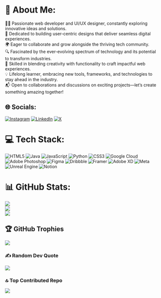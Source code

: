# 💫 About Me:
👨‍💻 Passionate web developer and UI/UX designer, constantly exploring innovative ideas and solutions.<br>🌟 Dedicated to building user-centric designs that deliver seamless digital experiences.<br>🌍 Eager to collaborate and grow alongside the thriving tech community.<br>🔍 Fascinated by the ever-evolving spectrum of technology and its potential to transform industries.<br>🎨 Skilled in blending creativity with functionality to craft impactful web experiences.<br>💡 Lifelong learner, embracing new tools, frameworks, and technologies to stay ahead in the industry.<br>📬 Open to collaborations and discussions on exciting projects—let’s create something amazing together!


## 🌐 Socials:
[![Instagram](https://img.shields.io/badge/Instagram-%23E4405F.svg?logo=Instagram&logoColor=white)](https://instagram.com/_.soonapaana) [![LinkedIn](https://img.shields.io/badge/LinkedIn-%230077B5.svg?logo=linkedin&logoColor=white)](https://linkedin.com/in/tholkappiyan-m-b96745253) [![X](https://img.shields.io/badge/X-black.svg?logo=X&logoColor=white)](https://x.com/Thols_) 

# 💻 Tech Stack:
![HTML5](https://img.shields.io/badge/html5-%23E34F26.svg?style=for-the-badge&logo=html5&logoColor=white) ![Java](https://img.shields.io/badge/java-%23ED8B00.svg?style=for-the-badge&logo=openjdk&logoColor=white) ![JavaScript](https://img.shields.io/badge/javascript-%23323330.svg?style=for-the-badge&logo=javascript&logoColor=%23F7DF1E) ![Python](https://img.shields.io/badge/python-3670A0?style=for-the-badge&logo=python&logoColor=ffdd54) ![CSS3](https://img.shields.io/badge/css3-%231572B6.svg?style=for-the-badge&logo=css3&logoColor=white) ![Google Cloud](https://img.shields.io/badge/GoogleCloud-%234285F4.svg?style=for-the-badge&logo=google-cloud&logoColor=white) ![Adobe Photoshop](https://img.shields.io/badge/adobe%20photoshop-%2331A8FF.svg?style=for-the-badge&logo=adobe%20photoshop&logoColor=white) ![Figma](https://img.shields.io/badge/figma-%23F24E1E.svg?style=for-the-badge&logo=figma&logoColor=white) ![Dribbble](https://img.shields.io/badge/Dribbble-EA4C89?style=for-the-badge&logo=dribbble&logoColor=white) ![Framer](https://img.shields.io/badge/Framer-black?style=for-the-badge&logo=framer&logoColor=blue) ![Adobe XD](https://img.shields.io/badge/Adobe%20XD-470137?style=for-the-badge&logo=Adobe%20XD&logoColor=#FF61F6) ![Meta](https://img.shields.io/badge/Meta-%230467DF.svg?style=for-the-badge&logo=Meta&logoColor=white) ![Unreal Engine](https://img.shields.io/badge/unrealengine-%23313131.svg?style=for-the-badge&logo=unrealengine&logoColor=white) ![Notion](https://img.shields.io/badge/Notion-%23000000.svg?style=for-the-badge&logo=notion&logoColor=white)
# 📊 GitHub Stats:
![](https://github-readme-stats.vercel.app/api?username=Tholkappiyan007&theme=dark&hide_border=false&include_all_commits=true&count_private=true)<br/>
![](https://github-readme-streak-stats.herokuapp.com/?user=Tholkappiyan007&theme=dark&hide_border=false)<br/>
![](https://github-readme-stats.vercel.app/api/top-langs/?username=Tholkappiyan007&theme=dark&hide_border=false&include_all_commits=true&count_private=true&layout=compact)

## 🏆 GitHub Trophies
![](https://github-profile-trophy.vercel.app/?username=Tholkappiyan007&theme=radical&no-frame=false&no-bg=false&margin-w=4)

### ✍️ Random Dev Quote
![](https://quotes-github-readme.vercel.app/api?type=horizontal&theme=tokyonight)

### 🔝 Top Contributed Repo
![](https://github-contributor-stats.vercel.app/api?username=Tholkappiyan007&limit=5&theme=dark&combine_all_yearly_contributions=true)

<!-- Proudly created with GPRM ( https://gprm.itsvg.in ) -->
